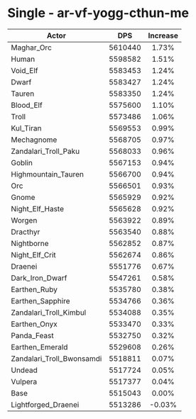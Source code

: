 # Single - ar-vf-yogg-cthun-me
| Actor | DPS | Increase |
|---|:---:|:---:|
|Maghar_Orc|5610440|1.73%|
|Human|5598582|1.51%|
|Void_Elf|5583453|1.24%|
|Dwarf|5583427|1.24%|
|Tauren|5583350|1.24%|
|Blood_Elf|5575600|1.10%|
|Troll|5573486|1.06%|
|Kul_Tiran|5569553|0.99%|
|Mechagnome|5568705|0.97%|
|Zandalari_Troll_Paku|5568033|0.96%|
|Goblin|5567153|0.94%|
|Highmountain_Tauren|5566700|0.94%|
|Orc|5566501|0.93%|
|Gnome|5565929|0.92%|
|Night_Elf_Haste|5565628|0.92%|
|Worgen|5563922|0.89%|
|Dracthyr|5563540|0.88%|
|Nightborne|5562852|0.87%|
|Night_Elf_Crit|5562674|0.86%|
|Draenei|5551776|0.67%|
|Dark_Iron_Dwarf|5547261|0.58%|
|Earthen_Ruby|5535780|0.38%|
|Earthen_Sapphire|5534766|0.36%|
|Zandalari_Troll_Kimbul|5534088|0.35%|
|Earthen_Onyx|5533470|0.33%|
|Panda_Feast|5532750|0.32%|
|Earthen_Emerald|5529608|0.26%|
|Zandalari_Troll_Bwonsamdi|5518811|0.07%|
|Undead|5517724|0.05%|
|Vulpera|5517377|0.04%|
|Base|5515043|0.00%|
|Lightforged_Draenei|5513286|-0.03%|
